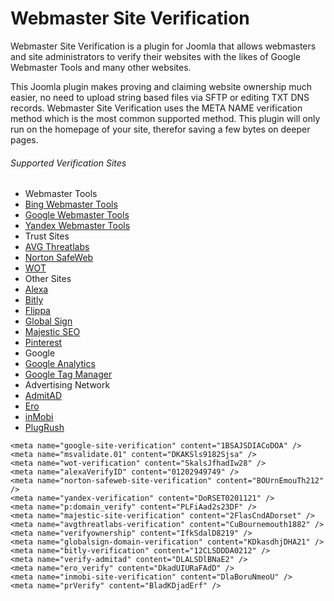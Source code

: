 # Webmaster Site Verification
Webmaster Site Verification is a plugin for Joomla that allows webmasters and site administrators to verify their websites with the likes of Google Webmaster Tools and many other websites.

This Joomla plugin makes proving and claiming website ownership much easier, no need to upload string based files via SFTP or editing TXT DNS records. Webmaster Site Verification uses the META NAME verification method which is the most common supported method. This plugin will only run on the homepage of your site, therefor saving a few bytes on deeper pages.

###### Supported Verification Sites
- Webmaster Tools
 - [Bing Webmaster Tools](http://www.bing.com/webmaster/help/how-to-verify-ownership-of-your-site-afcfefc6)
 - [Google Webmaster Tools](https://support.google.com/webmasters/answer/35659?vid=1-635750926115294249-375142463137913805)
 - [Yandex Webmaster Tools](https://yandex.com/support/webmaster/service/rights.xml)
- Trust Sites
 - [AVG Threatlabs](http://www.avgthreatlabs.com/ww-en/site-owner/)
 - [Norton SafeWeb](https://safeweb.norton.com/help/site_owners)
 - [WOT](https://www.mywot.com/wiki/Verify_your_website) 
- Other Sites
- [Alexa](http://www.alexa.com/siteowners/claim)
- [Bitly](https://bitly.com/)
- [Flippa](https://support.flippa.com/hc/en-us/articles/202470424-How-Do-I-Verify-Ownership-of-the-Site-I-am-Selling-)
- [Global Sign](https://support.globalsign.com/customer/portal/articles/1345666-verify-domain-ownership---approver-url-method-)
- [Majestic SEO](https://majestic.com/webmaster-tools)
- [Pinterest](https://help.pinterest.com/en/articles/confirm-your-website)
- Google
 - [Google Analytics](https://support.google.com/webmasters/answer/35659?vid=1-635750926115294249-375142463137913805)
 - [Google Tag Manager](https://support.google.com/webmasters/answer/35659?vid=1-635750926115294249-375142463137913805)
- Advertising Network
 - [AdmitAD](https://www.admitad.com/en/webmaster/registration/#)
 - [Ero](http://www.ero-advertising.com/)
 - [inMobi](http://www.inmobi.com/en/)
 - [PlugRush](https://www.plugrush.com/account/faq/5/55)


```
<meta name="google-site-verification" content="1BSAJSDIACoDOA" />
<meta name="msvalidate.01" content="DKAKSls9182Sjsa" />
<meta name="wot-verification" content="SkalsJfhadIw28" />
<meta name="alexaVerifyID" content="01202949749" />
<meta name="norton-safeweb-site-verification" content="BOUrnEmouTh212" />
<meta name="yandex-verification" content="DoRSET0201121" />
<meta name="p:domain_verify" content="PLFiAad2s23DF" />
<meta name="majestic-site-verification" content="2FlasCndADorset" />
<meta name="avgthreatlabs-verification" content="CuBournemouth1882" />
<meta name="verifyownership" content="IfkSdalD8219" />
<meta name="globalsign-domain-verification" content="KDkasdhjDHA21" />
<meta name="bitly-verification" content="12CLSDDDA0212" />
<meta name="verify-admitad" content="DLALSDlBNaE2" />
<meta name="ero_verify" content="DkadUIURaFAdD" />
<meta name="inmobi-site-verification" content="DlaBoruNmeoU" />
<meta name="prVerify" content="BladKDjadErf" />

```